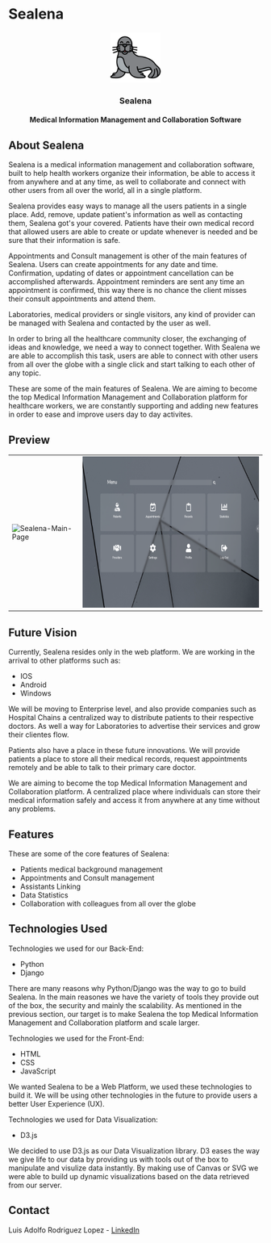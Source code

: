 <h1>Sealena</h1>
<p align="center">
  <img src="seal.svg" alt="Sealena Logo" width="100px" height="100px">
</p>
<h3 align="center">Sealena</h3>
<h4 align="center">Medical Information Management and Collaboration Software</h4>
<h2>About Sealena</h2>
<p>Sealena is a medical information management and collaboration software, built to help health workers organize their information, be able
to access it from anywhere and at any time, as well to collaborate and connect with other users from all over the world, all in a single platform.</p>
<p>Sealena provides easy ways to manage all the users patients in a single place. Add, remove, update patient's information as well as
contacting them, Sealena got's your covered. Patients have their own medical record that allowed users are able to create or update whenever is needed and be sure that their information is safe.</p>
<p>Appointments and Consult management is other of the main features of Sealena. Users can create appointments for any date and time.
Confirmation, updating of dates or appointment cancellation can be accomplished afterwards. Appointment reminders are sent any time an appointment is confirmed, this way there is no chance the client misses their consult appointments and attend them.</p>
<p>Laboratories, medical providers or single visitors, any kind of provider can be managed with Sealena and contacted by the user as well.</p>
<p>In order to bring all the healthcare community closer, the exchanging of ideas and knowledge, we need a way to connect together. With Sealena
we are able to accomplish this task, users are able to connect with other users from all over the globe with a single click and start talking to
each other of any topic.</p>
<p>These are some of the main features of Sealena. We are aiming to become the top Medical Information Management and Collaboration platform for healthcare workers, we are constantly supporting and adding new features in order to ease and improve users day to day activites.</p>
<h2>Preview</h2>
<table>
    <tbody>
        <td><img src="main-page.png" alt="Sealena-Main-Page" width="500px" height="300px"></td>
        <td><img src="home-page.png" alt="Sealena-Home-Page" width="500px" height="300px"></td>
    </tbody>
</table>
<h2>Future Vision</h2>
<p>Currently, Sealena resides only in the web platform. We are working in the arrival to other platforms such as:</p>
<ul>
  <li>IOS</li>
  <li>Android</li>
  <li>Windows</li>
</ul>
<p>We will be moving to Enterprise level, and also provide companies such as Hospital Chains a centralized way to distribute patients to their respective doctors. As well a way for Laboratories to advertise their services and grow their clientes flow.</p>
<p>Patients also have a place in these future innovations. We will provide patients a place to store all their medical records, request appointments remotely and be able to talk to their primary care doctor.</p>
<p>We are aiming to become the top Medical Information Management and Collaboration platform. A centralized place where individuals can store their medical information safely and access it from anywhere at any time without any problems.</p>
<h2>Features</h2>
<p>These are some of the core features of Sealena:</p>
<ul>
  <li>Patients medical background management</li>
  <li>Appointments and Consult management</li>
  <li>Assistants Linking</li>
  <li>Data Statistics</li>
  <li>Collaboration with colleagues from all over the globe</li>
</ul>
<h2>Technologies Used</h2>
<p>Technologies we used for our Back-End:</p>
<ul>
    <li>Python</li>
    <li>Django</li>
</ul>
<p>There are many reasons why Python/Django was the way to go to build Sealena. In the main reasones we have the variety of tools they provide out of the box, the security and mainly the scalability. As mentioned in the previous section, our target is to make Sealena the top Medical Information Management and Collaboration platform and scale larger.
</p>
<p>Technologies we used for the Front-End:</p>
<ul>
    <li>HTML</li>
    <li>CSS</li>
    <li>JavaScript</li>
</ul>
<p>We wanted Sealena to be a Web Platform, we used these technologies to build it. We will be using other technologies in the future to provide users
   a better User Experience (UX).
</p>
<p>Technologies we used for Data Visualization:</p>
<ul>
    <li>D3.js</li>
</ul>
<p>We decided to use D3.js as our Data Visualization library. D3 eases the way we give life to our data by providing us with tools out of the box
   to manipulate and visulize data instantly. By making use of Canvas or SVG we were able to build up dynamic visualizations based on the data retrieved
   from our server.
 </p>
<h2>Contact</h2>
<p>Luis Adolfo Rodriguez Lopez - <a href="https://www.linkedin.com/in/luis-adolfo-rodriguez-661b2a1b4" target="_blank">LinkedIn</a></p> 
